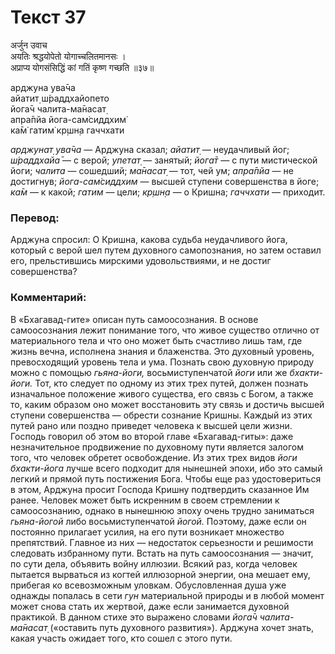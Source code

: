 # Текст 37

अर्जुन उवाच  
अयतिः श्रद्धयोपेतो योगाच्चलितमानसः ।  
अप्राप्य योगसंसिद्धिं कां गतिं कृष्ण गच्छति ॥३७॥

арджуна ува̄ча  
айатит̣ ш́раддхайопето  
йога̄ч чалита-ма̄насат̣  
апра̄пйа йога-сам̇сиддхим̇  
ка̄м̇ гатим̇ кр̣шн̣а гаччхати

_арджунат̣ ува̄ча_ — Арджуна сказал; _айатит̣_ — неудачливый йог; _ш́раддхайа̄_ — с верой; _упетат̣_ — занятый; _йога̄т_ — с пути мистической йоги; _чалита_ — сошедший; _ма̄насат̣_ — тот, чей ум; _апра̄пйа_ — не достигнув; _йога-сам̇сиддхим_ — высшей ступени совершенства в йоге; _ка̄м_ — к какой; _гатим_ — цели; _кр̣шн̣а_ — о Кришна; _гаччхати_ — приходит.

### Перевод:

Арджуна спросил: О Кришна, какова судьба неудачливого йога, который с верой шел путем духовного самопознания, но затем оставил его, прельстившись мирскими удовольствиями, и не достиг совершенства?

### Комментарий:

В «Бхагавад-гите» описан путь самоосознания. В основе самоосознания лежит понимание того, что живое существо отлично от материального тела и что оно может быть счастливо лишь там, где жизнь вечна, исполнена знания и блаженства. Это духовный уровень, превосходящий уровень тела и ума. Познать свою духовную природу можно с помощью _гьяна-йоги,_ восьмиступенчатой _йоги_ или же _бхакти-йоги._ Тот, кто следует по одному из этих трех путей, должен познать изначальное положение живого существа, его связь с Богом, а также то, каким образом оно может восстановить эту связь и достичь высшей ступени совершенства — обрести сознание Кришны. Каждый из этих путей рано или поздно приведет человека к высшей цели жизни. Господь говорил об этом во второй главе «Бхагавад-гиты»: даже незначительное продвижение по духовному пути является залогом того, что человек обретет освобождение. Из этих трех видов _йоги_ _бхакти-йога_ лучше всего подходит для нынешней эпохи, ибо это самый легкий и прямой путь постижения Бога. Чтобы еще раз удостовериться в этом, Арджуна просит Господа Кришну подтвердить сказанное Им ранее. Человек может быть искренним в своем стремлении к самоосознанию, однако в нынешнюю эпоху очень трудно заниматься _гьяна-йогой_ либо восьмиступенчатой _йогой._ Поэтому, даже если он постоянно прилагает усилия, на его пути возникает множество препятствий. Главное из них — недостаток серьезности и решимости следовать избранному пути. Встать на путь самоосознания — значит, по сути дела, объявить войну иллюзии. Всякий раз, когда человек пытается вырваться из когтей иллюзорной энергии, она мешает ему, прибегая ко всевозможным уловкам. Обусловленная душа уже однажды попалась в сети _гун_ материальной природы и в любой момент может снова стать их жертвой, даже если занимается духовной практикой. В данном стихе это выражено словами _йога̄ч чалита-ма̄насат̣_ («оставить путь духовного развития»). Арджуна хочет знать, какая участь ожидает того, кто сошел с этого пути.